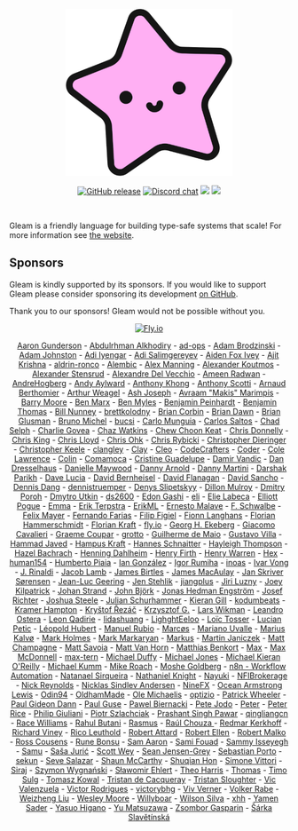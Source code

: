 <p align="center">
  <img src="images/lucy.png" alt="Lucy, Gleam's mascot">
</p>

<p align="center">
  <a href="https://github.com/gleam-lang/gleam/releases"><img src="https://img.shields.io/github/release/gleam-lang/gleam" alt="GitHub release"></a>
  <a href="https://discord.gg/Fm8Pwmy"><img src="https://img.shields.io/discord/768594524158427167?color=blue" alt="Discord chat"></a>
  <a><img src="https://github.com/gleam-lang/gleam/workflows/ci/badge.svg?branch=main"></a>
  <a href="https://gitpod.io/#https://github.com/gleam-lang/gleam"><img src="https://img.shields.io/badge/Gitpod-ready--to--code-blue?logo=gitpod"></a>
</p>

<!-- A spacer -->
<div>&nbsp;</div>

Gleam is a friendly language for building type-safe systems that scale! For more
information see [the website](https://gleam.run).

## Sponsors

Gleam is kindly supported by its sponsors. If you would like to support Gleam
please consider sponsoring its development [on GitHub](https://github.com/sponsors/lpil).

Thank you to our sponsors! Gleam would not be possible without you.

<p align="center">
  <a href="https://fly.io/"><img width=250 src="https://gleam.run/images/sponsors/fly.svg" alt="Fly.io"></a>
</p>

<!-- Below this line this file is autogenerated -->
<p align="center">
  <a href="https://github.com/agundy">Aaron Gunderson</a> -
  <a href="https://github.com/zeroows">Abdulrhman Alkhodiry</a> -
  <a href="https://github.com/ad-ops">ad-ops</a> -
  <a href="https://github.com/AdamBrodzinski">Adam Brodzinski</a> -
  <a href="https://github.com/adjohnston">Adam Johnston</a> -
  <a href="https://github.com/thebugcatcher">Adi Iyengar</a> -
  <a href="https://github.com/abs0luty">Adi Salimgereyev</a> -
  <a href="https://github.com/aidenfoxivey">Aiden Fox Ivey</a> -
  <a href="https://github.com/JitPackJoyride">Ajit Krishna</a> -
  <a href="https://github.com/aldrin-ronco">aldrin-ronco</a> -
  <a href="https://alembic.com.au">Alembic</a> -
  <a href="https://github.com/rawhat">Alex Manning</a> -
  <a href="https://github.com/akoutmos">Alexander Koutmos</a> -
  <a href="https://github.com/spektroskop">Alexander Stensrud</a> -
  <a href="https://github.com/defgenx">Alexandre Del Vecchio</a> -
  <a href="https://github.com/Acepie">Ameen Radwan</a> -
  <a href="https://github.com/AndreHogberg">AndreHogberg</a> -
  <a href="https://github.com/aaylward">Andy Aylward</a> -
  <a href="https://github.com/anthony-khong">Anthony Khong</a> -
  <a href="https://github.com/amscotti">Anthony Scotti</a> -
  <a href="https://github.com/oz">Arnaud Berthomier</a> -
  <a href="https://github.com/aweagel">Arthur Weagel</a> -
  <a href="https://github.com/TeriyakiBomb">Ash Joseph</a> -
  <a href="https://github.com/makism">Avraam "Makis" Marimpis</a> -
  <a href="https://github.com/chiroptical">Barry Moore</a> -
  <a href="https://github.com/bgmarx">Ben Marx</a> -
  <a href="https://github.com/benmyles">Ben Myles</a> -
  <a href="https://github.com/bcpeinhardt">Benjamin Peinhardt</a> -
  <a href="https://github.com/bentomas">Benjamin Thomas</a> -
  <a href="https://github.com/bigtallbill">Bill Nunney</a> -
  <a href="https://github.com/brettkolodny">brettkolodny</a> -
  <a href="https://github.com/briancorbinxyz">Brian Corbin</a> -
  <a href="https://github.com/brian-dawn">Brian Dawn</a> -
  <a href="https://github.com/bglusman">Brian Glusman</a> -
  <a href="https://github.com/nono">Bruno Michel</a> -
  <a href="https://github.com/bucsi">bucsi</a> -
  <a href="https://github.com/carlomunguia">Carlo Munguia</a> -
  <a href="https://github.com/csaltos">Carlos Saltos</a> -
  <a href="https://github.com/chadselph">Chad Selph</a> -
  <a href="https://github.com/charlie-n01r">Charlie Govea</a> -
  <a href="https://github.com/chazwatkins">Chaz Watkins</a> -
  <a href="https://github.com/choonkeat">Chew Choon Keat</a> -
  <a href="https://github.com/ceedon">Chris Donnelly</a> -
  <a href="https://github.com/Morzaram">Chris King</a> -
  <a href="https://github.com/chrislloyd">Chris Lloyd</a> -
  <a href="https://github.com/utilForever">Chris Ohk</a> -
  <a href="https://github.com/Chriscbr">Chris Rybicki</a> -
  <a href="https://github.com/cdaringe">Christopher Dieringer</a> -
  <a href="https://github.com/christhekeele">Christopher Keele</a> -
  <a href="https://github.com/clangley">clangley</a> -
  <a href="https://github.com/connorlay">Clay</a> -
  <a href="https://github.com/Lucostus">Cleo</a> -
  <a href="https://github.com/codecrafters-io">CodeCrafters</a> -
  <a href="https://github.com/coder">Coder</a> -
  <a href="https://github.com/colelawrence">Cole Lawrence</a> -
  <a href="https://github.com/insanitybit">Colin</a> -
  <a href="https://github.com/Comamoca">Comamoca</a> -
  <a href="https://github.com/cristineguadelupe">Cristine Guadelupe</a> -
  <a href="https://github.com/dvic">Damir Vandic</a> -
  <a href="https://github.com/ddresselhaus">Dan Dresselhaus</a> -
  <a href="https://github.com/DanielleMaywood">Danielle Maywood</a> -
  <a href="https://github.com/pinnet">Danny Arnold</a> -
  <a href="https://github.com/despairblue">Danny Martini</a> -
  <a href="https://github.com/dar5hak">Darshak Parikh</a> -
  <a href="https://github.com/davydog187">Dave Lucia</a> -
  <a href="https://github.com/dbernheisel">David Bernheisel</a> -
  <a href="https://github.com/rawkode">David Flanagan</a> -
  <a href="https://github.com/davesnx">David Sancho</a> -
  <a href="https://github.com/dangdennis">Dennis Dang</a> -
  <a href="https://github.com/dennistruemper">dennistruemper</a> -
  <a href="https://github.com/SlyDen">Denys Slipetskyy</a> -
  <a href="https://github.com/dmmulroy">Dillon Mulroy</a> -
  <a href="https://github.com/poroh">Dmitry Poroh</a> -
  <a href="https://github.com/gothy">Dmytro Utkin</a> -
  <a href="https://github.com/ds2600">ds2600</a> -
  <a href="https://github.com/edongashi">Edon Gashi</a> -
  <a href="https://github.com/dropwhile">eli</a> -
  <a href="https://github.com/elabeca">Elie Labeca</a> -
  <a href="https://github.com/epogue">Elliott Pogue</a> -
  <a href="https://github.com/Emma-Fuller">Emma</a> -
  <a href="https://github.com/eterps">Erik Terpstra</a> -
  <a href="https://github.com/ErikML">ErikML</a> -
  <a href="https://github.com/oberernst">Ernesto Malave</a> -
  <a href="https://github.com/fschwalbe">F. Schwalbe</a> -
  <a href="https://github.com/yerTools">Felix Mayer</a> -
  <a href="https://github.com/nandofarias">Fernando Farias</a> -
  <a href="https://github.com/ffigiel">Filip Figiel</a> -
  <a href="https://github.com/codefionn">Fionn Langhans</a> -
  <a href="https://github.com/fhammerschmidt">Florian Hammerschmidt</a> -
  <a href="https://github.com/floriank">Florian Kraft</a> -
  <a href="https://github.com/superfly">fly.io</a> -
  <a href="https://github.com/hagenek">Georg H. Ekeberg</a> -
  <a href="https://github.com/giacomocavalieri">Giacomo Cavalieri</a> -
  <a href="https://github.com/obmarg">Graeme Coupar</a> -
  <a href="https://github.com/grottohub">grotto</a> -
  <a href="https://github.com/nirev">Guilherme de Maio</a> -
  <a href="https://github.com/gfvcastro">Gustavo Villa</a> -
  <a href="https://github.com/hammad-r-javed">Hammad Javed</a> -
  <a href="https://github.com/hampuskraft">Hampus Kraft</a> -
  <a href="https://github.com/ildorn">Hannes Schnaitter</a> -
  <a href="https://github.com/hayleigh-dot-dev">Hayleigh Thompson</a> -
  <a href="https://github.com/hibachrach">Hazel Bachrach</a> -
  <a href="https://github.com/hdahlheim">Henning Dahlheim</a> -
  <a href="https://github.com/h14h">Henry Firth</a> -
  <a href="https://github.com/henrysdev">Henry Warren</a> -
  <a href="https://github.com/hexpm">Hex</a> -
  <a href="https://github.com/human154">human154</a> -
  <a href="https://github.com/hpiaia">Humberto Piaia</a> -
  <a href="https://github.com/Ian-GL">Ian González</a> -
  <a href="https://github.com/irumiha">Igor Rumiha</a> -
  <a href="https://github.com/inoas">inoas</a> -
  <a href="https://github.com/ivarvong">Ivar Vong</a> -
  <a href="https://github.com/m-rinaldi">J. Rinaldi</a> -
  <a href="https://github.com/jacobdalamb">Jacob Lamb</a> -
  <a href="https://github.com/jamesbirtles">James Birtles</a> -
  <a href="https://github.com/jamesmacaulay">James MacAulay</a> -
  <a href="https://github.com/monzool">Jan Skriver Sørensen</a> -
  <a href="https://github.com/jlgeering">Jean-Luc Geering</a> -
  <a href="https://github.com/okkdev">Jen Stehlik</a> -
  <a href="https://github.com/jiangplus">jiangplus</a> -
  <a href="https://github.com/jluzny">Jiri Luzny</a> -
  <a href="https://github.com/joeykilpatrick">Joey Kilpatrick</a> -
  <a href="https://github.com/johan-st">Johan Strand</a> -
  <a href="https://github.com/JohnBjrk">John Björk</a> -
  <a href="https://github.com/JonasHedEng">Jonas Hedman Engström</a> -
  <a href="https://github.com/josefrichter">Josef Richter</a> -
  <a href="https://github.com/joshocalico">Joshua Steele</a> -
  <a href="https://github.com/schurhammer">Julian Schurhammer</a> -
  <a href="https://github.com/kierangilliam">Kieran Gill</a> -
  <a href="https://github.com/kodumbeats">kodumbeats</a> -
  <a href="https://github.com/hamptokr">Kramer Hampton</a> -
  <a href="https://github.com/krystofrezac">Kryštof Řezáč</a> -
  <a href="https://github.com/krzysztofgb">Krzysztof G.</a> -
  <a href="https://github.com/lawik">Lars Wikman</a> -
  <a href="https://github.com/leostera">Leandro Ostera</a> -
  <a href="https://github.com/leonqadirie">Leon Qadirie</a> -
  <a href="https://github.com/defp">lidashuang</a> -
  <a href="https://github.com/LighghtEeloo">LighghtEeloo</a> -
  <a href="https://github.com/wowi42">Loïc Tosser</a> -
  <a href="https://github.com/lpetic">Lucian Petic</a> -
  <a href="https://github.com/leopoldhub">Léopold Hubert</a> -
  <a href="https://github.com/manuel-rubio">Manuel Rubio</a> -
  <a href="https://github.com/ideaMarcos">Marcøs</a> -
  <a href="https://github.com/AYM1607">Mariano Uvalle</a> -
  <a href="https://github.com/mariuskalvo">Marius Kalvø</a> -
  <a href="https://github.com/markholmes">Mark Holmes</a> -
  <a href="https://github.com/markmark206">Mark Markaryan</a> -
  <a href="https://github.com/markusfeyh">Markus</a> -
  <a href="https://github.com/Janiczek">Martin Janiczek</a> -
  <a href="https://github.com/han-tyumi">Matt Champagne</a> -
  <a href="https://github.com/matt-savvy">Matt Savoia</a> -
  <a href="https://github.com/mattvanhorn">Matt Van Horn</a> -
  <a href="https://github.com/KtorZ">Matthias Benkort</a> -
  <a href="https://github.com/maxwell-kalin">Max</a> -
  <a href="https://github.com/maxmcd">Max McDonnell</a> -
  <a href="https://github.com/max-tern">max-tern</a> -
  <a href="https://github.com/stunthamster">Michael Duffy</a> -
  <a href="https://github.com/michaeljones">Michael Jones</a> -
  <a href="https://github.com/SoTeKie">Michael Kieran O'Reilly</a> -
  <a href="https://github.com/mkumm">Michael Kumm</a> -
  <a href="https://github.com/mroach">Mike Roach</a> -
  <a href="https://github.com/mogold">Moshe Goldberg</a> -
  <a href="https://github.com/n8nio">n8n - Workflow Automation</a> -
  <a href="https://github.com/natanaelsirqueira">Natanael Sirqueira</a> -
  <a href="https://github.com/nathanielknight">Nathaniel Knight</a> -
  <a href="https://github.com/Kuuuuuuuu">Nayuki</a> -
  <a href="https://github.com/NFIBrokerage">NFIBrokerage</a> -
  <a href="https://github.com/ndreynolds">Nick Reynolds</a> -
  <a href="https://github.com/NicklasXYZ">Nicklas Sindlev Andersen</a> -
  <a href="http://www.ninefx.com">NineFX</a> -
  <a href="https://github.com/oceanlewis">Ocean Armstrong Lewis</a> -
  <a href="https://github.com/Odin94">Odin94</a> -
  <a href="https://github.com/OldhamMade">OldhamMade</a> -
  <a href="https://github.com/OleMchls">Ole Michaelis</a> -
  <a href="https://github.com/optizio">optizio</a> -
  <a href="https://github.com/Davorak">Patrick Wheeler</a> -
  <a href="https://github.com/giddie">Paul Gideon Dann</a> -
  <a href="https://github.com/pguse">Paul Guse</a> -
  <a href="https://github.com/biernacki">Pawel Biernacki</a> -
  <a href="https://github.com/petejodo">Pete Jodo</a> -
  <a href="https://github.com/peterpanduro">Peter</a> -
  <a href="https://github.com/pvsr">Peter Rice</a> -
  <a href="https://github.com/philipgiuliani">Philip Giuliani</a> -
  <a href="https://github.com/sz-piotr">Piotr Szlachciak</a> -
  <a href="https://github.com/prashantpawar">Prashant Singh Pawar</a> -
  <a href="https://github.com/qingliangcn">qingliangcn</a> -
  <a href="https://github.com/raquentin">Race Williams</a> -
  <a href="https://github.com/rrbutani">Rahul Butani</a> -
  <a href="https://github.com/stoft">Rasmus</a> -
  <a href="https://github.com/chouzar">Raúl Chouza </a> -
  <a href="https://github.com/redmar">Redmar Kerkhoff</a> -
  <a href="https://github.com/richard-viney">Richard Viney</a> -
  <a href="https://github.com/rico">Rico Leuthold</a> -
  <a href="https://github.com/TanklesXL">Robert Attard</a> -
  <a href="https://github.com/rellen">Robert Ellen</a> -
  <a href="https://github.com/malkomalko">Robert Malko</a> -
  <a href="https://github.com/rcousens">Ross Cousens</a> -
  <a href="https://github.com/FlexBoom">Rune Bonsu</a> -
  <a href="https://github.com/samaaron">Sam Aaron</a> -
  <a href="https://github.com/samifouad">Sami Fouad</a> -
  <a href="https://github.com/bkspace">Sammy Isseyegh</a> -
  <a href="https://github.com/scristobal">Samu</a> -
  <a href="https://github.com/sasa1977">Saša Jurić</a> -
  <a href="https://github.com/scottwey">Scott Wey</a> -
  <a href="https://github.com/seanjensengrey">Sean Jensen-Grey</a> -
  <a href="https://github.com/sporto">Sebastian Porto</a> -
  <a href="https://github.com/sekunho">sekun</a> -
  <a href="https://github.com/tehprofessor">Seve Salazar</a> -
  <a href="https://github.com/isocuda">Shaun McCarthy</a> -
  <a href="https://github.com/honsq90">Shuqian Hon</a> -
  <a href="https://github.com/simonewebdesign">Simone Vittori</a> -
  <a href="https://github.com/syhner">Siraj</a> -
  <a href="https://github.com/finalclass">Szymon Wygnański</a> -
  <a href="https://github.com/slafs">Sławomir Ehlert</a> -
  <a href="https://github.com/Theosaurus-Rex">Theo Harris</a> -
  <a href="https://github.com/thomaswhyyou">Thomas</a> -
  <a href="https://github.com/timgluz">Timo Sulg</a> -
  <a href="https://github.com/tomekowal">Tomasz Kowal</a> -
  <a href="https://github.com/TristanCacqueray">Tristan de Cacqueray</a> -
  <a href="https://github.com/tsloughter">Tristan Sloughter</a> -
  <a href="https://github.com/sandsower">Vic Valenzuela</a> -
  <a href="https://github.com/rodrigues">Victor Rodrigues</a> -
  <a href="https://github.com/victorybhg">victorybhg</a> -
  <a href="https://github.com/PerpetualPossum">Viv Verner</a> -
  <a href="https://github.com/yelps">Volker Rabe</a> -
  <a href="https://github.com/weizhliu">Weizheng Liu</a> -
  <a href="https://github.com/wezm">Wesley Moore</a> -
  <a href="https://github.com/Willyboar">Willyboar</a> -
  <a href="https://github.com/wilsonsilva">Wilson Silva</a> -
  <a href="https://github.com/xhh">xhh</a> -
  <a href="https://github.com/yamen">Yamen Sader</a> -
  <a href="https://github.com/Yasuo-Higano">Yasuo Higano</a> -
  <a href="https://github.com/ymtszw">Yu Matsuzawa</a> -
  <a href="https://github.com/gasparinzsombor">Zsombor Gasparin</a> -
  <a href="https://github.com/sarkasl">Šárka Slavětínská</a>
</p>